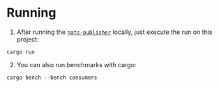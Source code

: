 # Running

1. After running the [`nats-publisher`](../nats-publisher/README.md) locally, just execute the run on this
   project:

```
cargo run
```

2. You can also run benchmarks with cargo:

```
cargo bench --bench consumers
```
